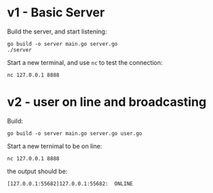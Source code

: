 # v1 - Basic Server
Build the server, and start listening:
```shell
go build -o server main.go server.go
./server
```
Start a new terminal, and use `nc` to test the connection:
```
nc 127.0.0.1 8888
```

# v2 - user on line and broadcasting
Build:
```
go build -o server main.go server.go user.go
```
Start a new ternimal to be on line:
```
nc 127.0.0.1 8888
```
the output should be:
```
[127.0.0.1:55682]127.0.0.1:55682:  ONLINE
```